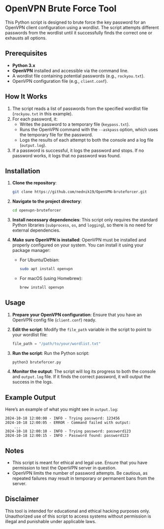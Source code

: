 # OpenVPN Brute Force Tool

This Python script is designed to brute force the key password for an OpenVPN client configuration using a wordlist. The script attempts different passwords from the wordlist until it successfully finds the correct one or exhausts all options.

## Prerequisites

- **Python 3.x**
- **OpenVPN** installed and accessible via the command line.
- A wordlist file containing potential passwords (e.g., `rockyou.txt`).
- OpenVPN configuration file (e.g., `client.conf`).

## How It Works

1. The script reads a list of passwords from the specified wordlist file (`rockyou.txt` in this example).
2. For each password, it:
   - Writes the password to a temporary file (`keypass.txt`).
   - Runs the OpenVPN command with the `--askpass` option, which uses the temporary file for the password.
   - Logs the results of each attempt to both the console and a log file (`output.log`).
3. If a password is successful, it logs the password and stops. If no password works, it logs that no password was found.

## Installation

1. **Clone the repository**:
   ```bash
   git clone https://github.com/nednik19/OpenVPN-bruteforcer.git
   ```

2. **Navigate to the project directory**:
   ```bash
   cd openvpn-bruteforcer
   ```

3. **Install necessary dependencies**:
   This script only requires the standard Python libraries (`subprocess`, `os`, and `logging`), so there is no need for external dependencies.

4. **Make sure OpenVPN is installed**:
   OpenVPN must be installed and properly configured on your system. You can install it using your package manager:
   - For Ubuntu/Debian:
     ```bash
     sudo apt install openvpn
     ```
   - For macOS (using Homebrew):
     ```bash
     brew install openvpn
     ```

## Usage

1. **Prepare your OpenVPN configuration**:
   Ensure that you have an OpenVPN config file (`client.conf`) ready.

2. **Edit the script**:
   Modify the `file_path` variable in the script to point to your wordlist file:
   ```python
   file_path = "/path/to/your/wordlist.txt"
   ```

3. **Run the script**:
   Run the Python script:
   ```bash
   python3 bruteforcer.py
   ```

4. **Monitor the output**:
   The script will log its progress to both the console and `output.log` file. If it finds the correct password, it will output the success in the logs.

## Example Output

Here’s an example of what you might see in `output.log`:
```
2024-10-18 12:00:00 - INFO - Trying password: 123456
2024-10-18 12:00:05 - ERROR - Command failed with output:
    ...
2024-10-18 12:00:10 - INFO - Trying password: password123
2024-10-18 12:00:15 - INFO - Password found: password123
```

## Notes

- This script is meant for ethical and legal use. Ensure that you have permission to test the OpenVPN server in question.
- OpenVPN limits the number of password attempts. Be cautious, as repeated failures may result in temporary or permanent bans from the server.


## Disclaimer

This tool is intended for educational and ethical hacking purposes only. Unauthorized use of this script to access systems without permission is illegal and punishable under applicable laws.

